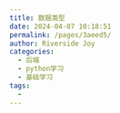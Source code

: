 ```yaml
---
title: 数据类型
date: 2024-04-07 10:18:51
permalink: /pages/3aeed5/
author: Riverside Joy
categories:
  - 后端
  - python学习
  - 基础学习
tags:
  - 
---
```


